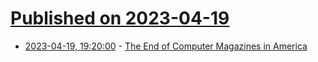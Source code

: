 # [Published on 2023-04-19](index.md)

* [2023-04-19, 19:20:00](https://news.slashdot.org/story/23/04/19/194212/the-end-of-computer-magazines-in-america?utm_source=rss1.0mainlinkanon&utm_medium=feed) - [The End of Computer Magazines in America](https://news.slashdot.org/story/23/04/19/194212/the-end-of-computer-magazines-in-america?utm_source=rss1.0mainlinkanon&utm_medium=feed)
